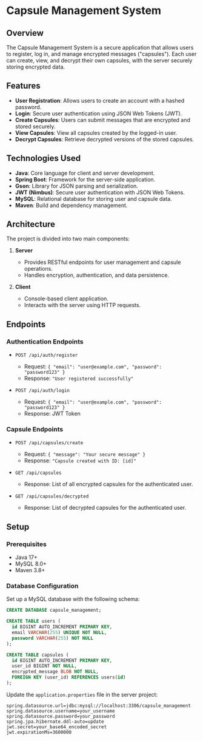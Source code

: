 # Capsule Management System

## Overview
The Capsule Management System is a secure application that allows users to register, log in, and manage encrypted messages ("capsules"). Each user can create, view, and decrypt their own capsules, with the server securely storing encrypted data.

## Features
- **User Registration**: Allows users to create an account with a hashed password.
- **Login**: Secure user authentication using JSON Web Tokens (JWT).
- **Create Capsules**: Users can submit messages that are encrypted and stored securely.
- **View Capsules**: View all capsules created by the logged-in user.
- **Decrypt Capsules**: Retrieve decrypted versions of the stored capsules.

## Technologies Used
- **Java**: Core language for client and server development.
- **Spring Boot**: Framework for the server-side application.
- **Gson**: Library for JSON parsing and serialization.
- **JWT (Nimbus)**: Secure user authentication with JSON Web Tokens.
- **MySQL**: Relational database for storing user and capsule data.
- **Maven**: Build and dependency management.

## Architecture
The project is divided into two main components:

1. **Server**
   - Provides RESTful endpoints for user management and capsule operations.
   - Handles encryption, authentication, and data persistence.

2. **Client**
   - Console-based client application.
   - Interacts with the server using HTTP requests.

## Endpoints
### Authentication Endpoints
- `POST /api/auth/register`
  - Request: `{ "email": "user@example.com", "password": "password123" }`
  - Response: `"User registered successfully"`

- `POST /api/auth/login`
  - Request: `{ "email": "user@example.com", "password": "password123" }`
  - Response: JWT Token

### Capsule Endpoints
- `POST /api/capsules/create`
  - Request: `{ "message": "Your secure message" }`
  - Response: `"Capsule created with ID: [id]"`

- `GET /api/capsules`
  - Response: List of all encrypted capsules for the authenticated user.

- `GET /api/capsules/decrypted`
  - Response: List of decrypted capsules for the authenticated user.

## Setup

### Prerequisites
- Java 17+
- MySQL 8.0+
- Maven 3.8+

### Database Configuration
Set up a MySQL database with the following schema:
```sql
CREATE DATABASE capsule_management;

CREATE TABLE users (
  id BIGINT AUTO_INCREMENT PRIMARY KEY,
  email VARCHAR(255) UNIQUE NOT NULL,
  password VARCHAR(255) NOT NULL
);

CREATE TABLE capsules (
  id BIGINT AUTO_INCREMENT PRIMARY KEY,
  user_id BIGINT NOT NULL,
  encrypted_message BLOB NOT NULL,
  FOREIGN KEY (user_id) REFERENCES users(id)
);
```

Update the `application.properties` file in the server project:
```properties
spring.datasource.url=jdbc:mysql://localhost:3306/capsule_management
spring.datasource.username=your_username
spring.datasource.password=your_password
spring.jpa.hibernate.ddl-auto=update
jwt.secret=your_base64_encoded_secret
jwt.expirationMs=3600000
```

